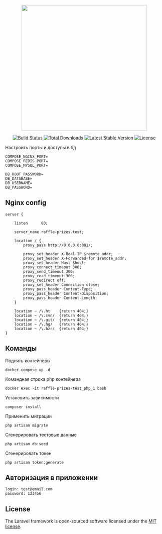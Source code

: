 <p align="center"><a href="https://laravel.com" target="_blank"><img src="https://raw.githubusercontent.com/laravel/art/master/logo-lockup/5%20SVG/2%20CMYK/1%20Full%20Color/laravel-logolockup-cmyk-red.svg" width="400"></a></p>

<p align="center">
<a href="https://travis-ci.org/laravel/framework"><img src="https://travis-ci.org/laravel/framework.svg" alt="Build Status"></a>
<a href="https://packagist.org/packages/laravel/framework"><img src="https://img.shields.io/packagist/dt/laravel/framework" alt="Total Downloads"></a>
<a href="https://packagist.org/packages/laravel/framework"><img src="https://img.shields.io/packagist/v/laravel/framework" alt="Latest Stable Version"></a>
<a href="https://packagist.org/packages/laravel/framework"><img src="https://img.shields.io/packagist/l/laravel/framework" alt="License"></a>
</p>

Настроить порты и доступы в бд
````
COMPOSE_NGINX_PORT=
COMPOSE_REDIS_PORT=
COMPOSE_MYSQL_PORT=

DB_ROOT_PASSWORD=
DB_DATABASE=
DB_USERNAME=
DB_PASSWORD=
````

## Nginx config
````
server {

    listen      80;

    server_name raffle-prizes.test;

    location / {
    	proxy_pass http://0.0.0.0:801/;

    	proxy_set_header X-Real-IP $remote_addr;
    	proxy_set_header X-Forwarded-for $remote_addr;
    	proxy_set_header Host $host;
    	proxy_connect_timeout 300;
    	proxy_send_timeout 300;
    	proxy_read_timeout 300;
    	proxy_redirect off;
    	proxy_set_header Connection close;
    	proxy_pass_header Content-Type;
    	proxy_pass_header Content-Disposition;
    	proxy_pass_header Content-Length;
    }
    
    location ~ /\.ht    {return 404;}
    location ~ /\.svn/  {return 404;}
    location ~ /\.git/  {return 404;}
    location ~ /\.hg/   {return 404;}
    location ~ /\.bzr/  {return 404;}
}
````

## Команды
Поднять контейнеры
````
docker-compose up -d
````

Командная строка php контейнера
````
docker exec -it raffle-prizes-test_php_1 bash
````

Установить зависимости
````
composer install
````

Применить миграции
````
php artisan migrate
````

Сгенерировать тестовые данные
````
php artisan db:seed
````

Сгенерировать токен
````
php artisan token:generate
````

## Авторизация в приложении
````
login: test@email.com
password: 123456
````

## License

The Laravel framework is open-sourced software licensed under the [MIT license](https://opensource.org/licenses/MIT).
